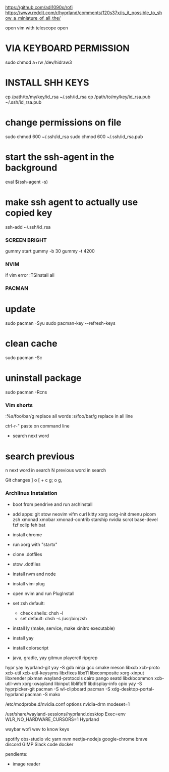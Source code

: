 https://github.com/adi1090x/rofi
https://www.reddit.com/r/hyprland/comments/120s37x/is_it_possible_to_show_a_miniature_of_all_the/

open vim with telescope open

# VIA KEYBOARD PERMISSION
sudo chmod a+rw /dev/hidraw3

# INSTALL SHH KEYS
cp /path/to/my/key/id_rsa ~/.ssh/id_rsa
cp /path/to/my/key/id_rsa.pub ~/.ssh/id_rsa.pub
# change permissions on file
sudo chmod 600 ~/.ssh/id_rsa
sudo chmod 600 ~/.ssh/id_rsa.pub
# start the ssh-agent in the background
eval $(ssh-agent -s)
# make ssh agent to actually use copied key
ssh-add ~/.ssh/id_rsa

### SCREEN BRIGHT ###
gummy start
gummy -b 30
gummy -t 4200

### NVIM ###
if vim error :TSInstall all

### PACMAN ###

# update
sudo pacman -Syu
sudo pacman-key --refresh-keys

# clean cache 
sudo pacman -Sc 

# uninstall package
sudo pacman -Rcns <package>


### Vim shorts ###

:%s/foo/bar/g replace all words
:s/foo/bar/g replace in all line

ctrl-r-" paste on command line

* search next word
# search previous 
n next word in search
N previous word in search

Git changes
] o [ + c
g; o g,
 
### Archlinux Instalation ###

- boot from pendrive and run archinstall
- add apps: 
git stow neovim vifm curl kitty xorg xorg-init dmenu picom zsh
xmonad xmobar xmonad-contrib starship nvidia scrot base-devel fzf xclip feh bat

- install chrome
- run xorg with "startx"
- clone .dotfiles
- stow .dotfiles
- install nvm and node
- install vim-plug
- open nvim and run PlugInstall
- set zsh default: 
    - check shells: chsh -l
    - set default: chsh -s /usr/bin/zsh
- install ly (make, service, make xinitrc executable)
- install yay
- install colorscript 
- java, gradle, yay gitmux
playerctl
ripgrep

hypr
yay hyprland-git
yay -S gdb ninja gcc cmake meson libxcb xcb-proto xcb-util xcb-util-keysyms libxfixes libx11 libxcomposite xorg-xinput libxrender pixman wayland-protocols cairo pango seatd libxkbcommon xcb-util-wm xorg-xwayland libinput libliftoff libdisplay-info cpio
yay -S hyprpicker-git
pacman -S wl-clipboard
pacman -S xdg-desktop-portal-hyprland
pacman -S mako

/etc/modprobe.d/nvidia.conf
options nvidia-drm modeset=1

/usr/share/wayland-sessions/hyprland.desktop
Exec=env WLR_NO_HARDWARE_CURSORS=1 Hyprland

waybar
wofi
wev to know keys

spotify
obs-studio
vlc
yarn
nvm
nextjs-nodejs
google-chrome
brave
discord
GIMP
Slack
code
docker


pendiente:
- image reader
